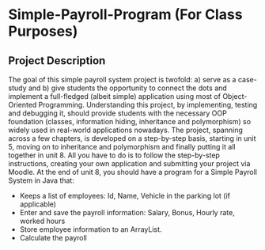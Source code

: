 # Simple-Payroll-Program (For Class Purposes)


## Project Description
The goal of this simple payroll system project is twofold: a) serve as a case-study and b) give students the opportunity to connect the dots and implement a full-fledged (albeit simple) application using most of Object-Oriented Programming. Understanding this project, by implementing, testing and debugging it, should provide students with the necessary OOP foundation (classes, information hiding, inheritance and polymorphism) so widely used in real-world applications nowadays. The project, spanning across a few chapters, is developed on a step-by-step basis, starting in unit 5, moving on to inheritance and polymorphism and finally putting it all together in unit 8. All you have to do is to follow the step-by-step instructions, creating your own application and submitting your project via Moodle. At the end of unit 8, you should have a program for a Simple Payroll System in Java that:

- Keeps a list of employees: Id, Name, Vehicle in the parking lot (if applicable)
- Enter and save the payroll information: Salary, Bonus, Hourly rate, worked hours
- Store employee information to an ArrayList.
- Calculate the payroll
